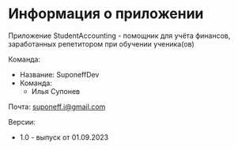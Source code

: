 # Информация о приложении

Приложение StudentAccounting - помощник для учёта финансов, заработанных репетитором при обучении ученика(ов)

Команда: 
* Название: SuponeffDev
* Команда:
    + Илья Супонев

Почта: suponeff.i@gmail.com

Версии: 
    
* 1.0 - выпуск от 01.09.2023

    
